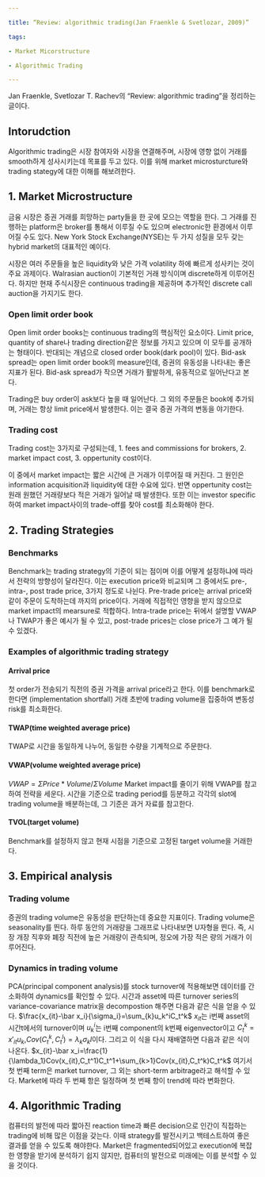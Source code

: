 ```yaml
---

title: “Review: algorithmic trading(Jan Fraenkle & Svetlozar, 2009)”

tags:

- Market Micorstructure

- Algorithmic Trading

---
```


  

Jan Fraenkle, Svetlozar T. Rachev의 “Review: algorithmic trading”을 정리하는 글이다.

  

## Intorudction

  

Algorithmic trading은 시장 참여자와 시장을 연결해주며, 시장에 영향 없이 거래를 smooth하게 성사시키는데 목표를 두고 있다. 이를 위해 market microsturcture와 trading stategy에 대한 이해를 해보려한다.

  

## 1. Market Microstructure

  

금융 시장은 증권 거래를 희망하는 party들을 한 곳에 모으는 역할을 한다. 그 거래를 진행하는 platform은 broker를 통해서 이루질 수도 있으며 electronic한 환경에서 이루어질 수도 있다. New York Stock Exchange(NYSE)는 두 가지 성질을 모두 갖는 hybrid market의 대표적인 예이다.

시장은 여러 주문들을 높은 liquidity와 낮은 가격 volatility 하에 빠르게 성사키는 것이 주요 과제이다. Walrasian auction이 기본적인 거래 방식이며 discrete하게 이루어진다. 하지만 현재 주식시장은 continuous trading을 제공하며 추가적인 discrete call auction을 가지기도 한다.

  

### Open limit order book

  

Open limit order books는 continuous trading의 핵심적인 요소이다. Limit price, quantity of share나 trading direction같은 정보를 가지고 있으며 이 모두를 공개하는 형태이다. 반대되는 개념으로 closed order book(dark pool)이 있다. Bid-ask spread는 open limit order book의 measure인데, 증권의 유동성을 나타내는 좋은 지표가 된다. Bid-ask spread가 작으면 거래가 활발하게, 유동적으로 일어난다고 본다.

Trading은 buy order이 ask보다 높을 때 일어난다. 그 외의 주문들은 book에 추가되며, 거래는 항상 limit price에서 발생한다. 이는 결국 증권 가격의 변동을 야기한다.

### Trading cost

  

Trading cost는 3가지로 구성되는데, 1. fees and commissions for brokers, 2. market impact cost, 3. oppertunity cost이다.

이 중에서 market impact는 짧은 시간에 큰 거래가 이루어질 때 커진다. 그 원인은 information acquisition과 liquidity에 대한 수요에 있다. 반면 oppertunity cost는 원래 원했던 거래량보다 적은 거래가 일어날 때 발생한다. 또한 이는 investor specific하여 market impact사이의 trade-off를 찾아 cost를 최소화해야 한다.

  

## 2. Trading Strategies

  

### Benchmarks

  

Benchmark는 trading strategy의 기준이 되는 점이며 이를 어떻게 설정하냐에 따라서 전략의 방향성이 달라진다. 이는 execution price와 비교되며 그 중에서도 pre-, intra-, post trade price, 3가지 정도로 나뉜다. Pre-trade price는 arrival price와 같이 주문이 도착하는데 까지의 price이다. 거래에 직접적인 영향을 받지 않으므로 market impact의 mearsure로 적합하다. Intra-trade price는 뒤에서 설명할 VWAP나 TWAP가 좋은 예시가 될 수 있고, post-trade prices는 close price가 그 예가 될 수 있겠다.

### Examples of algorithmic trading strategy

#### Arrival price
첫 order가 전송되기 직전의 증권 가격을 arrival price라고 한다. 이를 benchmark로 한다면 (implementation shortfall) 거래 초반에 trading volume을 집중하여 변동성 risk를 최소화한다. 

#### TWAP(time weighted average price)
TWAP로 시간을 동일하게 나누어, 동일한 수량을 기계적으로 주문한다.

#### VWAP(volume weighted average price)
$VWAP = \Sigma Price*Volume/\Sigma Volume$
Market impact를 줄이기 위해 VWAP를 참고하여 전략을 세운다. 시간을 기준으로 trading period를 등분하고 각각의 slot에 trading volume을 배분하는데, 그 기준은 과거 자료를 참고한다. 

#### TVOL(target volume)
Benchmark를 설정하지 않고 현재 시점을 기준으로 고정된 target volume을 거래한다. 

## 3. Empirical analysis

### Trading volume
증권의 trading volume은 유동성을 판단하는데 중요한 지표이다. Trading volume은 seasonality를 띈다. 하루 동안의 거래량을 그래프로 나타내보면 U자형을 띈다. 즉, 시장 개장 직후와 폐장 직전에 높은 거래량이 관측되며, 정오에 가장 적은 량의 거래가 이루어진다.

### Dynamics in trading volume
PCA(principal component analysis)를 stock turnover에 적용해보면 데이터를 간소화하여 dynamics를 확인할 수 있다. 시간과 asset에 따른 turnover series의 variance-covariance matrix을 decompostion 해주면 다음과 같은 식을 얻을 수 있다.
$\frac{x_{it}-\bar x_i}{\sigma_i}=\sum_{k}u_k^iC_t^k$
$x_{it}$는 i번째 asset의 시간t에서의 turnover이며 $u_k^i$는 i번째 component의 k번째 eigenvector이고 $C_t^k=x'_{it}u_k$,$Cov(C_t^k,C_t^l)=\lambda_k\sigma_kl$이다. 그리고 이 식을 다시 재배열하면 다음과 같은 식이 나온다.
$x_{it}-\bar x_i=\frac{1}{\lambda_1}Cov(x_{it},C_t^1)C_t^1+\sum_{k>1}Cov(x_{it},C_t^k)C_t^k$
여기서 첫 번째 term은 market turnover, 그 외는 short-term arbitrage라고 해석할 수 있다. Market에 따라 두 번째 항은 일정하며 첫 번째 항이 trend에 따라 변화한다.

## 4. Algorithmic Trading

컴퓨터의 발전에 따라 짧아진 reaction time과 빠른 decision으로 인간이 직접하는 trading에 비해 많은 이점을 갖는다. 이때 strategy를 발전시키고 백테스트하여 좋은 결과를 얻을 수 있도록 해야한다. 
Market은 fragmented되어있고 execution에 복잡한 영향을 받기에 분석하기 쉽지 않지만, 컴퓨터의 발전으로 미래에는 이를 분석할 수 있을 것이다.
